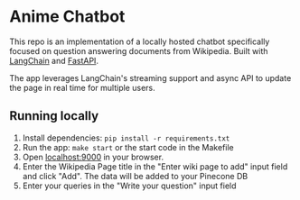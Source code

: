 # Anime Chatbot

This repo is an implementation of a locally hosted chatbot specifically focused on question answering documents from Wikipedia.
Built with [LangChain](https://github.com/hwchase17/langchain/) and [FastAPI](https://fastapi.tiangolo.com/).

The app leverages LangChain's streaming support and async API to update the page in real time for multiple users.

## Running locally
1. Install dependencies: `pip install -r requirements.txt`
2. Run the app: `make start` or the start code in the Makefile
3. Open [localhost:9000](http://localhost:9000) in your browser.
4. Enter the Wikipedia Page title in the "Enter wiki page to add" input field and click "Add". The data will be added to your Pinecone DB
5. Enter your queries in the "Write your question" input field